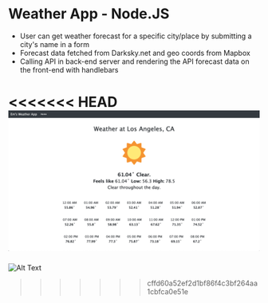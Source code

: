 # Weather App - Node.JS
* User can get weather forecast for a specific city/place by submitting a city's name in a form
* Forecast data fetched from Darksky.net and geo coords from Mapbox
* Calling API in back-end server and rendering the API forecast data on the front-end with handlebars

<<<<<<< HEAD
![weatherappgif](/weatherappnode.png)
=======
![Alt Text](https://imgflip.com/gif/3woj08)
>>>>>>> cffd60a52ef2d1bf86f4c3bf264aa1cbfca0e51e
